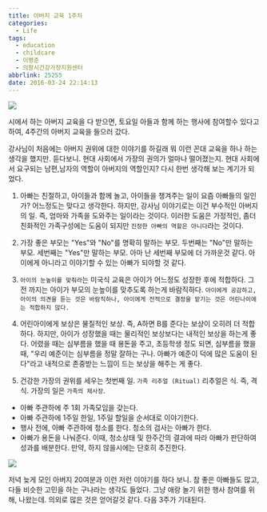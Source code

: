 ```yaml
---
title: 아버지 교육 1주차
categories:
  - Life
tags:
  - education
  - childcare
  - 이병준
  - 의왕시건강가정지원센터
abbrlink: 25255
date: 2016-03-24 22:14:13
---
```

![](edu1.jpg)

시에서 하는 아버지 교육을 다 받으면, 토요일 아들과 함께 하는 행사에 참여할수 있다고 하여, 4주간의 아버지 교육을 들으러 갔다.

강사님이 처음에는 아버지 권위에 대한 이야기를 하길래
뭐 이런 꼰대 교육을 하나 하는 생각을 했지만. 듣다보니.
현대 사회에서 가장의 권의가 얼마나 떨어졌는지.
현대 사회에서 요구되는 남편,남자의 역할이 아버지의 역할인지?
다시 한번 생각해 보는 계기가 되었다.

1. 아빠는 친절하고, 아이들과 함께 놀고, 아이들을 챙겨주는 일이 요즘 아빠들의 일인가? 어느정도는 맞다고 생각한다. 하지만, 강사님 이야기로는 이건 부수적인 아버지의 일. 즉, 엄마와 가족을 도와주는 일이라는 것이다.
이러한 도움은 가정적인, 좀더 친화적인 가족구성에는 도움이 되지만 `진정한 아빠의 역할은 아니다`라는 것이다.

2. 가장 좋은 부모는 "Yes"와 "No"를 명확히 말하는 부모. 두번째는 "No"만 말하는 부모. 세번째는 "Yes"만 말하는 부모. 아마 난 세번째 부모에 더 가까운것 같다. 아이에게 아니라고 이야기할 수 있는 아빠가 되야할 것 같다.

3. `아이의 눈높이를 맞춰라`는 미국식 교육은 아이가 어느정도 성장한 후에 적합하다. 그 전 까지는 아이가 부모의 눈높이를 맞추도록 하는게 바람직하다. `아이에게 공감하고, 아이의 의견을 듣는 것은 바람직하나, 아이에게 전적으로 결정을 맡기는 것은 어린나이에는 적합하지 않다.`

4. 어린아이에게 보상은 물질적인 보상. 즉, A하면 B를 준다는 보상이 오히려 더 적합하다. 하지만, 아이가 성장했을 때는 물리적인 보상보다는 내적인 보상을 하는게 좋다. 어렸을 때는 심부름을 했을 때 용돈을 주고, 초등학생 정도 되면, 심부름을 했을 때, "우리 예준이는 심부름을 정말 잘하는 구나. 아빠가 예준이 덕에 많은 도움이 된다"라고 내적으로 존중받는 느낌이 드는 보상을 해주는 게 좋다.

5. 건강한 가장의 권위를 세우는 첫번째 일. `가족 리추얼 (Ritual)` 리추얼은 식. 즉, 격식. 가장의 일은 `가족의 제사장`.
 - 아빠 주관하에 주 1회 가족모임을 갖는다.
 - 아빠 주관하에 1주일 한일, 1주일 할일을 순서대로 이야기한다.
 - 행사 전에, 아빠 주관하에 청소를 한다. 청소의 검사는 아빠가 한다.
 - 아빠가 용돈을 나눠준다. 이때, 청소상태 및 한주간의 결과에 따라 아빠가 판단하여 성과를 배분한다. 만약, 하지 않을시에는 단호히 추진한다.

![](todo.jpg)

저녁 늦게 모인 아버지 20여분과 이런 저런 이야기를 하다 보니.
참 좋은 아빠들도 많고, 다들 비슷한 고민을 하는 구나라는 생각도 들었다.
그냥 애랑 놀기 위한 행사 참여를 위해, 나왔는데.
의외로 많은 것은 얻어갈것 같다.
다음 3주가 기대된다.